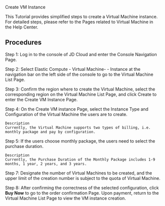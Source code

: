 Create VM Instance

This Tutorial provides simplified steps to create a Virtual Machine instance. For detailed steps, please refer to the Pages related to Virtual Machine in the Help Center.

## Procedures
Step 1: Log in to the console of JD Cloud and enter the Console Navigation Page.

Step 2: Select Elastic Compute - Virtual Machine- - Instance at the navigation bar on the left side of the console to go to the Virtual Machine List Page.

Step 3: Confirm the region where to create the Virtual Machine, select the corresponding region on the Virtual Machine List Page, and click Create to enter the Create VM Instance Page.

Step 4: On the Create VM instance Page, select the Instance Type and Configuration of the Virtual Machine the users are to create.

	Description
	Currently, the Virtual Machine supports two types of billing, i.e. monthly package and pay by configuration.

Step 5: If the users choose monthly package, the users need to select the purchase duration.

	Description
	Currently, the Purchase Duration of the Monthly Package includes 1-9 months, 1 year, 2 years, and 3 years.

Step 7: Designate the number of Virtual Machines to be created, and the upper limit of the creation number is subject to the quota of Virtual Machine.

Step 8: After confirming the correctness of the selected configuration, click **Buy Now** to go to the order confirmation Page. Upon payment, return to the Virtual Machine List Page to view the VM instance creation.

